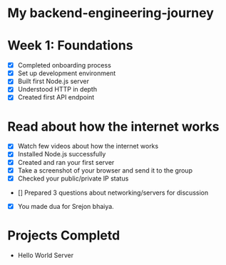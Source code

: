 # My backend-engineering-journey
# Week 1: Foundations
- [x] Completed onboarding process  
- [x] Set up development environment  
- [x] Built first Node.js server  
- [x] Understood HTTP in depth  
- [x] Created first API endpoint

#  Read about how the internet works
- [x] Watch few videos about how the internet works
- [x] Installed Node.js successfully
- [x] Created and ran your first server
- [x] Take a screenshot of your browser and send it to the group
- [x] Checked your public/private IP status
- [] Prepared 3 questions about networking/servers for discussion
- [x] You made dua for Srejon bhaiya.

# Projects Completd
- Hello World Server

